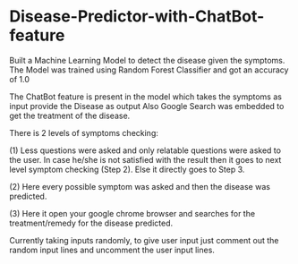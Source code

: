 # Disease-Predictor-with-ChatBot-feature
Built a Machine Learning Model to detect the disease given the symptoms.
The Model was trained using Random Forest Classifier and got an accuracy of 1.0

The ChatBot feature is present in the model which takes the symptoms as input provide the Disease as output
Also Google Search was embedded to get the treatment of the disease.

There is 2 levels of symptoms checking:

(1) Less questions were asked and only relatable questions were asked to the user. In case he/she is not satisfied with the result then it goes to next level symptom checking (Step 2).
Else it directly goes to Step 3.

(2) Here every possible symptom was asked and then the disease was predicted.

(3) Here it open your google chrome browser and searches for the treatment/remedy for the disease predicted.

Currently taking inputs randomly, to give user input just comment out the random input lines and uncomment the user input lines.
